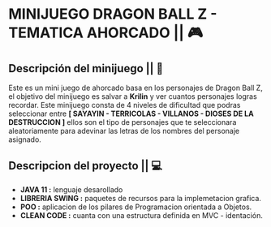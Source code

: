 # MINIJUEGO DRAGON BALL Z - TEMATICA AHORCADO || :video_game:

## Descripción del minijuego || :memo:

Este es un mini juego de ahorcado basa en los personajes de Dragon Ball Z, el objetivo del minijuego es salvar a __Krilin__ y ver cuantos personajes logras recordar. Este minijuego consta de 4 niveles de dificultad que podras seleccionar entre __[ SAYAYIN - TERRICOLAS - VILLANOS - DIOSES DE LA DESTRUCCION ]__ ellos son el tipo de personajes que te seleccionara aleatoriamente para adevinar las letras de los nombres del personaje asignado.

## Descripcion del proyecto || :computer:

* __JAVA 11 :__ lenguaje desarollado
* __LIBRERIA SWING :__ paquetes de recursos para la implemetacion grafica.
* __POO :__ aplicacion de los pilares de Programacion orientada a Objetos. 
* __CLEAN CODE :__ cuanta con una estructura definida en MVC - identación.

